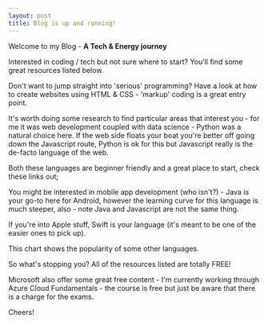 ```yaml
---
layout: post
title: Blog is up and running!
---
```


Welcome to my Blog - **A Tech & Energy journey**

Interested in coding / tech but not sure where to start?  You'll find some great resources listed below.

Don't want to jump straight into 'serious' programming?  Have a look at how to create websites using HTML &
CSS - 'markup' coding is a great entry point.

It's worth doing some research to find particular areas that interest you - for me it was web development
coupled with data science - Python was a natural choice here.  If the web side floats your boat you're better
off going down the Javascript route, Python is ok for this but Javascript really is the de-facto language of the web.

Both these languages are beginner friendly and a great place to start, check these links out;

You might be interested in mobile app development (who isn't?) - Java is your go-to here for Android, however
the learning curve for this language is much steeper, also - note Java and Javascript are not the same thing.

If you're into Apple stuff, Swift is your language (it's meant to be one of the easier ones to pick up).

This chart shows the popularity of some other languages. 

So what's stopping you?  All of the resources listed are totally FREE!

Microsoft also offer some great free content - I'm currently working through Azure Cloud Fundamentals - the
course is free but just be aware that there is a charge for the exams.

Cheers!
